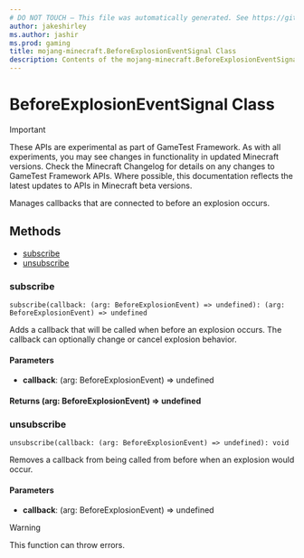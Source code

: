 ```yaml
---
# DO NOT TOUCH — This file was automatically generated. See https://github.com/Mojang/MinecraftScriptingApiDocsGenerator to modify descriptions, examples, etc.
author: jakeshirley
ms.author: jashir
ms.prod: gaming
title: mojang-minecraft.BeforeExplosionEventSignal Class
description: Contents of the mojang-minecraft.BeforeExplosionEventSignal class.
---
```

# BeforeExplosionEventSignal Class
>[!IMPORTANT]
>These APIs are experimental as part of GameTest Framework. As with all experiments, you may see changes in functionality in updated Minecraft versions. Check the Minecraft Changelog for details on any changes to GameTest Framework APIs. Where possible, this documentation reflects the latest updates to APIs in Minecraft beta versions.

Manages callbacks that are connected to before an explosion occurs.


## Methods
- [subscribe](#subscribe)
- [unsubscribe](#unsubscribe)
  
### **subscribe**
`
subscribe(callback: (arg: BeforeExplosionEvent) => undefined): (arg: BeforeExplosionEvent) => undefined
`

Adds a callback that will be called when before an explosion occurs. The callback can optionally change or cancel explosion behavior.
#### **Parameters**
- **callback**: (arg: BeforeExplosionEvent) => undefined

#### **Returns** (arg: BeforeExplosionEvent) => undefined


### **unsubscribe**
`
unsubscribe(callback: (arg: BeforeExplosionEvent) => undefined): void
`

Removes a callback from being called from before when an explosion would occur.
#### **Parameters**
- **callback**: (arg: BeforeExplosionEvent) => undefined


> [!WARNING]
> This function can throw errors.


